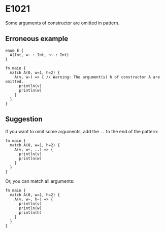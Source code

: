 # E1021

Some arguments of constructor are omitted in pattern.

## Erroneous example

```moonbit
enum E {
  A(Int, w~ : Int, h~ : Int)
}

fn main {
  match A(0, w=1, h=2) {
    A(v, w~) => { // Warning: The argument(s) h of constructor A are omitted.
      println(v)
      println(w)
    }
  }
}
```

## Suggestion

If you want to omit some arguments, add the `..` to the end of the pattern:

```moonbit
fn main {
  match A(0, w=1, h=2) {
    A(v, w~, ..) => {
      println(v)
      println(w)
    }
  }
}
```

Or, you can match all arguments:

```moonbit
fn main {
  match A(0, w=1, h=2) {
    A(v, w~, h~) => {
      println(v)
      println(w)
      println(h)
    }
  }
}
```
